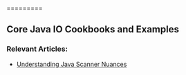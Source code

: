 =========

## Core Java IO Cookbooks and Examples

### Relevant Articles: 

- [Understanding Java Scanner Nuances](http://www.baeldung.com/understanding-java-scanner-nuances/)